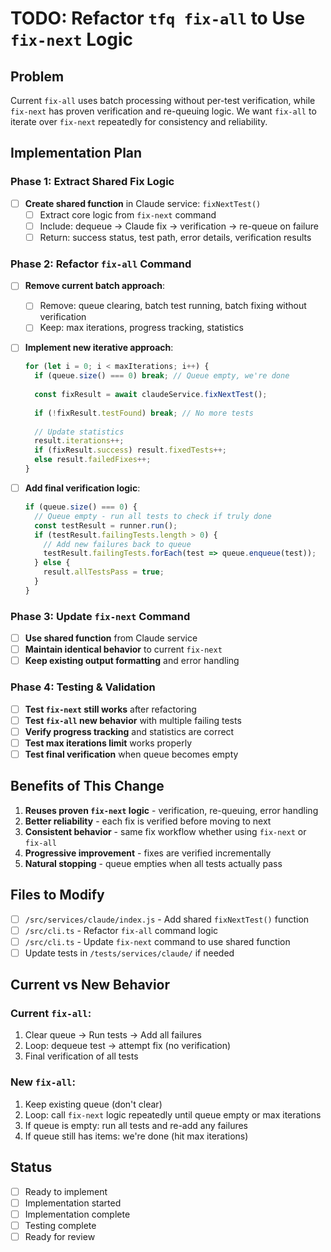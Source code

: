 # TODO: Refactor `tfq fix-all` to Use `fix-next` Logic

## Problem
Current `fix-all` uses batch processing without per-test verification, while `fix-next` has proven verification and re-queuing logic. We want `fix-all` to iterate over `fix-next` repeatedly for consistency and reliability.

## Implementation Plan

### Phase 1: Extract Shared Fix Logic
- [ ] **Create shared function** in Claude service: `fixNextTest()`
  - [ ] Extract core logic from `fix-next` command 
  - [ ] Include: dequeue → Claude fix → verification → re-queue on failure
  - [ ] Return: success status, test path, error details, verification results

### Phase 2: Refactor `fix-all` Command
- [ ] **Remove current batch approach**:
  - [ ] Remove: queue clearing, batch test running, batch fixing without verification
  - [ ] Keep: max iterations, progress tracking, statistics

- [ ] **Implement new iterative approach**:
  ```javascript
  for (let i = 0; i < maxIterations; i++) {
    if (queue.size() === 0) break; // Queue empty, we're done
    
    const fixResult = await claudeService.fixNextTest();
    
    if (!fixResult.testFound) break; // No more tests
    
    // Update statistics
    result.iterations++;
    if (fixResult.success) result.fixedTests++;
    else result.failedFixes++;
  }
  ```

- [ ] **Add final verification logic**:
  ```javascript
  if (queue.size() === 0) {
    // Queue empty - run all tests to check if truly done
    const testResult = runner.run();
    if (testResult.failingTests.length > 0) {
      // Add new failures back to queue
      testResult.failingTests.forEach(test => queue.enqueue(test));
    } else {
      result.allTestsPass = true;
    }
  }
  ```

### Phase 3: Update `fix-next` Command  
- [ ] **Use shared function** from Claude service
- [ ] **Maintain identical behavior** to current `fix-next`
- [ ] **Keep existing output formatting** and error handling

### Phase 4: Testing & Validation
- [ ] **Test `fix-next` still works** after refactoring
- [ ] **Test `fix-all` new behavior** with multiple failing tests
- [ ] **Verify progress tracking** and statistics are correct
- [ ] **Test max iterations limit** works properly
- [ ] **Test final verification** when queue becomes empty

## Benefits of This Change

1. **Reuses proven `fix-next` logic** - verification, re-queuing, error handling
2. **Better reliability** - each fix is verified before moving to next
3. **Consistent behavior** - same fix workflow whether using `fix-next` or `fix-all`  
4. **Progressive improvement** - fixes are verified incrementally
5. **Natural stopping** - queue empties when all tests actually pass

## Files to Modify

- [ ] `/src/services/claude/index.js` - Add shared `fixNextTest()` function
- [ ] `/src/cli.ts` - Refactor `fix-all` command logic  
- [ ] `/src/cli.ts` - Update `fix-next` command to use shared function
- [ ] Update tests in `/tests/services/claude/` if needed

## Current vs New Behavior

### Current `fix-all`:
1. Clear queue → Run tests → Add all failures  
2. Loop: dequeue test → attempt fix (no verification)
3. Final verification of all tests

### New `fix-all`:
1. Keep existing queue (don't clear)
2. Loop: call `fix-next` logic repeatedly until queue empty or max iterations
3. If queue is empty: run all tests and re-add any failures
4. If queue still has items: we're done (hit max iterations)

## Status
- [ ] Ready to implement
- [ ] Implementation started
- [ ] Implementation complete
- [ ] Testing complete
- [ ] Ready for review